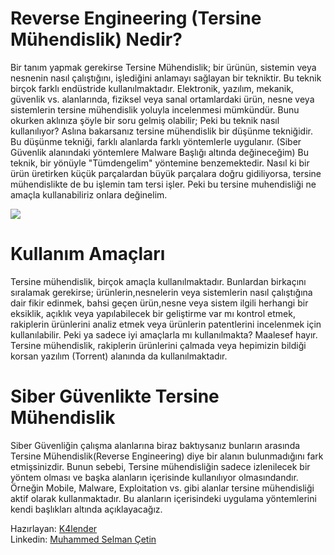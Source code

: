 
# Reverse Engineering (Tersine Mühendislik) Nedir?
  Bir tanım yapmak gerekirse Tersine Mühendislik; bir ürünün, sistemin veya nesnenin nasıl çalıştığını, işlediğini anlamayı sağlayan bir tekniktir. Bu teknik birçok farklı endüstride kullanılmaktadır. Elektronik, yazılım, mekanik, güvenlik vs. alanlarında, fiziksel veya sanal ortamlardaki ürün, nesne veya sistemlerin tersine mühendislik yoluyla incelenmesi mümkündür. Bunu okurken aklınıza şöyle bir soru gelmiş olabilir; Peki bu teknik nasıl kullanılıyor? Aslına bakarsanız tersine mühendislik bir düşünme tekniğidir. Bu düşünme tekniği, farklı alanlarda farklı yöntemlerle uygulanır. (Siber Güvenlik alanındaki yöntemlere Malware Başlığı altında değineceğim) Bu teknik, bir yönüyle "Tümdengelim" yöntemine benzemektedir. Nasıl ki bir ürün üretirken küçük parçalardan büyük parçalara doğru gidiliyorsa, tersine mühendislikte de bu işlemin tam tersi işler. Peki bu tersine muhendisliği ne amaçla kullanabiliriz onlara değinelim.
  
  
![](https://github.com/mel4mi/siber-guvenlik-ziggurat/blob/main/Depo/resimler/tersine-muhendislik.jpeg)
 
 
  
# Kullanım Amaçları
    
  Tersine mühendislik, birçok amaçla kullanılmaktadır. Bunlardan birkaçını sıralamak gerekirse; ürünlerin,nesnelerin veya sistemlerin nasıl çalıştığına dair fikir edinmek, bahsi geçen ürün,nesne veya sistem ilgili herhangi bir eksiklik, açıklık veya yapılabilecek bir geliştirme var mı kontrol etmek, rakiplerin ürünlerini analiz etmek veya ürünlerin patentlerini incelenmek için kullanılabilir. Peki ya sadece iyi amaçlarla mı kullanılmakta? Maalesef hayır. Tersine mühendislik, rakiplerin ürünlerini çalmada veya hepimizin bildiği korsan yazılım (Torrent) alanında da kullanılmaktadır.

# Siber Güvenlikte Tersine Mühendislik
  Siber Güvenliğin çalışma alanlarına biraz baktıysanız bunların arasında Tersine Mühendislik(Reverse Engineering) diye bir alanın bulunmadığını fark etmişsinizdir. Bunun sebebi, Tersine mühendisliğin sadece izlenilecek bir yöntem olması ve başka alanların içerisinde kullanılıyor olmasındandır. Örneğin Mobile, Malware, Exploitation vs. gibi alanlar tersine mühendisliği aktif olarak kullanmaktadır. Bu alanların içerisindeki uygulama yöntemlerini kendi başlıkları altında açıklayacağız.
  

Hazırlayan: [K4lender](https://github.com/K4lender)                             
Linkedin: [Muhammed Selman Çetin](https://www.linkedin.com/in/muhammed-selman-çetin-504452228)


